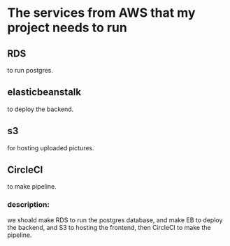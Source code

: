 # The services from AWS that my project needs to run

## RDS
 to run postgres.

## elasticbeanstalk
 to deploy the backend.

## s3
 for hosting uploaded pictures.

## CircleCI
 to make pipeline.

### description:

  we shoald make RDS to run the postgres database, and make EB to deploy the backend, and S3 to hosting the frontend, then CircleCI to make the pipeline.